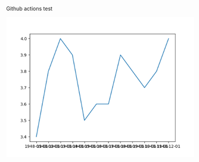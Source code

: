 Github actions test

![alt text](https://github.com/okaheel/github-actions/blob/master/plot.png?raw=true)
